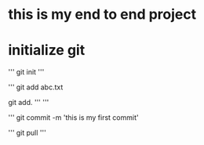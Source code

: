 # this is my end to end project

# initialize git 
'''
git init
'''

'''
git add abc.txt

git add.
''' 
'''

'''
git commit -m 'this is my first commit'

'''
git pull
'''